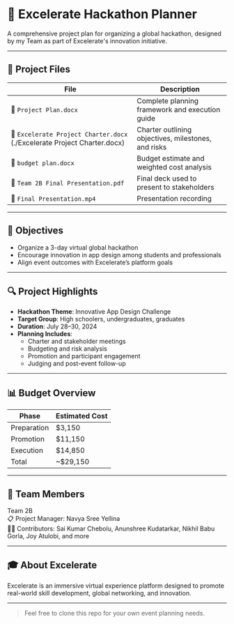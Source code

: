 # 📢 Excelerate Hackathon Planner

A comprehensive project plan for organizing a global hackathon, designed by my Team as part of Excelerate's innovation initiative.

---

## 📁 Project Files

| File | Description |
|------|-------------|
| 📄 `Project Plan.docx` | Complete planning framework and execution guide |
| 📄 `Excelerate Project Charter.docx` (./Excelerate Project Charter.docx) | Charter outlining objectives, milestones, and risks |
| 📄 `budget plan.docx` | Budget estimate and weighted cost analysis |
| 📑 `Team 2B Final Presentation.pdf` | Final deck used to present to stakeholders |
| 🎥 `Final Presentation.mp4` | Presentation recording |

---

## 🎯 Objectives

- Organize a 3-day virtual global hackathon
- Encourage innovation in app design among students and professionals
- Align event outcomes with Excelerate’s platform goals

---

## 🔍 Project Highlights

- **Hackathon Theme**: Innovative App Design Challenge
- **Target Group**: High schoolers, undergraduates, graduates
- **Duration**: July 28–30, 2024
- **Planning Includes**:
  - Charter and stakeholder meetings
  - Budgeting and risk analysis
  - Promotion and participant engagement
  - Judging and post-event follow-up

---

## 📊 Budget Overview

| Phase | Estimated Cost |
|-------|----------------|
| Preparation | $3,150 |
| Promotion | $11,150 |
| Execution | $14,850 |
| Total | ~$29,150 |

---

## 🧠 Team Members

Team 2B  
📋 Project Manager: Navya Sree Yellina  
👨‍💻 Contributors: Sai Kumar Chebolu, Anunshree Kudatarkar, Nikhil Babu Gorla, Joy Atulobi, and more

---

## 🎓 About Excelerate

Excelerate is an immersive virtual experience platform designed to promote real-world skill development, global networking, and innovation.

---

> Feel free to clone this repo for your own event planning needs.

